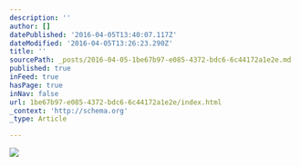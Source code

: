 ```yaml
---
description: ''
author: []
datePublished: '2016-04-05T13:40:07.117Z'
dateModified: '2016-04-05T13:26:23.290Z'
title: ''
sourcePath: _posts/2016-04-05-1be67b97-e085-4372-bdc6-6c44172a1e2e.md
published: true
inFeed: true
hasPage: true
inNav: false
url: 1be67b97-e085-4372-bdc6-6c44172a1e2e/index.html
_context: 'http://schema.org'
_type: Article

---
```

![](https://the-grid-user-content.s3-us-west-2.amazonaws.com/f8ebaf84-0a8f-41d7-aff8-09ff89295ed4.png)